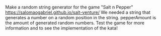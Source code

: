 Make a random string generator for the game "Salt n Pepper" https://salomaogabriel.github.io/salt-venture/
We needed a string that generates a number on a random position in the string. pepperAmount is the amount of generated random numbers. Test the game for more information and to see the implementation of the kata!